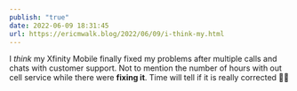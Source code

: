 ```yaml
---
publish: "true"
date: 2022-06-09 18:31:45
url: https://ericmwalk.blog/2022/06/09/i-think-my.html
---
```


I *think* my Xfinity Mobile finally fixed my problems after multiple calls and chats with customer support. Not to mention the number of hours with out cell service while there were **fixing it**.  Time will tell if it is really corrected 🤷‍♂️